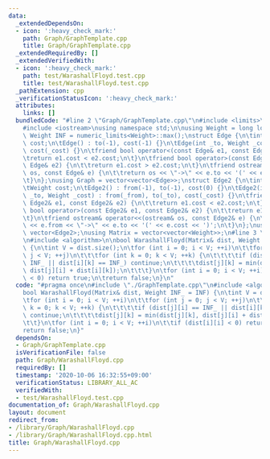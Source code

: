 ```yaml
---
data:
  _extendedDependsOn:
  - icon: ':heavy_check_mark:'
    path: Graph/GraphTemplate.cpp
    title: Graph/GraphTemplate.cpp
  _extendedRequiredBy: []
  _extendedVerifiedWith:
  - icon: ':heavy_check_mark:'
    path: test/WarashallFloyd.test.cpp
    title: test/WarashallFloyd.test.cpp
  _pathExtension: cpp
  _verificationStatusIcon: ':heavy_check_mark:'
  attributes:
    links: []
  bundledCode: "#line 2 \"Graph/GraphTemplate.cpp\"\n#include <limits>\n#include <vector>\n\
    #include <iostream>\nusing namespace std;\n\nusing Weight = long long;\nconstexpr\
    \ Weight INF = numeric_limits<Weight>::max();\nstruct Edge {\n\tint to;\n\tWeight\
    \ cost;\n\tEdge() : to(-1), cost(-1) {}\n\tEdge(int _to, Weight _cost = 1) : to(_to),\
    \ cost(_cost) {}\n\tfriend bool operator<(const Edge& e1, const Edge& e2) {\n\t\
    \treturn e1.cost < e2.cost;\n\t}\n\tfriend bool operator>(const Edge& e1, const\
    \ Edge& e2) {\n\t\treturn e1.cost > e2.cost;\n\t}\n\tfriend ostream& operator<<(ostream&\
    \ os, const Edge& e) {\n\t\treturn os << \"->\" << e.to << '(' << e.cost << ')';\n\
    \t}\n};\nusing Graph = vector<vector<Edge>>;\nstruct Edge2 {\n\tint from, to;\n\
    \tWeight cost;\n\tEdge2() : from(-1), to(-1), cost(0) {}\n\tEdge2(int _from, int\
    \ _to, Weight _cost) : from(_from), to(_to), cost(_cost) {}\n\tfriend bool operator<(const\
    \ Edge2& e1, const Edge2& e2) {\n\t\treturn e1.cost < e2.cost;\n\t}\n\tfriend\
    \ bool operator>(const Edge2& e1, const Edge2& e2) {\n\t\treturn e1.cost > e2.cost;\n\
    \t}\n\tfriend ostream& operator<<(ostream& os, const Edge2& e) {\n\t\treturn os\
    \ << e.from << \"->\" << e.to << '(' << e.cost << ')';\n\t}\n};\nusing Edges =\
    \ vector<Edge2>;\nusing Matrix = vector<vector<Weight>>;\n#line 3 \"Graph/WarashallFloyd.cpp\"\
    \n#include <algorithm>\n\nbool WarashallFloyd(Matrix& dist, Weight INF_ = INF)\
    \ {\n\tint V = dist.size();\n\tfor (int i = 0; i < V; ++i)\n\t\tfor (int j = 0;\
    \ j < V; ++j)\n\t\t\tfor (int k = 0; k < V; ++k) {\n\t\t\t\tif (dist[j][i] ==\
    \ INF_ || dist[i][k] == INF_) continue;\n\t\t\t\tdist[j][k] = min(dist[j][k],\
    \ dist[j][i] + dist[i][k]);\n\t\t\t}\n\tfor (int i = 0; i < V; ++i)\n\t\tif (dist[i][i]\
    \ < 0) return true;\n\treturn false;\n}\n"
  code: "#pragma once\n#include \"./GraphTemplate.cpp\"\n#include <algorithm>\n\n\
    bool WarashallFloyd(Matrix& dist, Weight INF_ = INF) {\n\tint V = dist.size();\n\
    \tfor (int i = 0; i < V; ++i)\n\t\tfor (int j = 0; j < V; ++j)\n\t\t\tfor (int\
    \ k = 0; k < V; ++k) {\n\t\t\t\tif (dist[j][i] == INF_ || dist[i][k] == INF_)\
    \ continue;\n\t\t\t\tdist[j][k] = min(dist[j][k], dist[j][i] + dist[i][k]);\n\t\
    \t\t}\n\tfor (int i = 0; i < V; ++i)\n\t\tif (dist[i][i] < 0) return true;\n\t\
    return false;\n}"
  dependsOn:
  - Graph/GraphTemplate.cpp
  isVerificationFile: false
  path: Graph/WarashallFloyd.cpp
  requiredBy: []
  timestamp: '2020-10-06 16:32:55+09:00'
  verificationStatus: LIBRARY_ALL_AC
  verifiedWith:
  - test/WarashallFloyd.test.cpp
documentation_of: Graph/WarashallFloyd.cpp
layout: document
redirect_from:
- /library/Graph/WarashallFloyd.cpp
- /library/Graph/WarashallFloyd.cpp.html
title: Graph/WarashallFloyd.cpp
---
```

